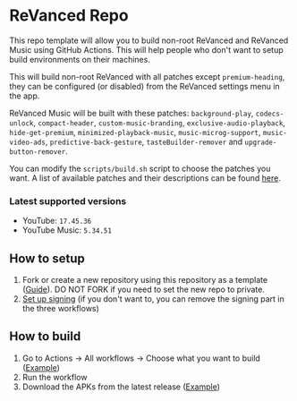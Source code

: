 # ReVanced Repo
This repo template will allow you to build non-root ReVanced and ReVanced Music using GitHub Actions. This will help people who don't want to setup build environments on their machines.

This will build non-root ReVanced with all patches except `premium-heading`, they can be configured (or disabled) from the ReVanced settings menu in the app.

ReVanced Music will be built with these patches: `background-play`, `codecs-unlock`, `compact-header`, `custom-music-branding`, `exclusive-audio-playback`, `hide-get-premium`, `minimized-playback-music`, `music-microg-support`, `music-video-ads`, `predictive-back-gesture`, `tasteBuilder-remover` and `upgrade-button-remover`.

You can modify the `scripts/build.sh` script to choose the patches you want. A list of available patches and their descriptions can be found [here](https://github.com/LeddaZ/revanced-patches).

### Latest supported versions
- YouTube: `17.45.36`
- YouTube Music: `5.34.51`

## How to setup
1. Fork or create a new repository using this repository as a template ([Guide](https://docs.github.com/en/repositories/creating-and-managing-repositories/creating-a-repository-from-a-template)). DO NOT FORK if you need to set the new repo to private.
2. [Set up signing](signing.md) (if you don't want to, you can remove the signing part in the three workflows)

## How to build
1. Go to Actions -> All workflows -> Choose what you want to build ([Example](images/workflow_run.png))
2. Run the workflow
3. Download the APKs from the latest release ([Example](images/build_release.png))
